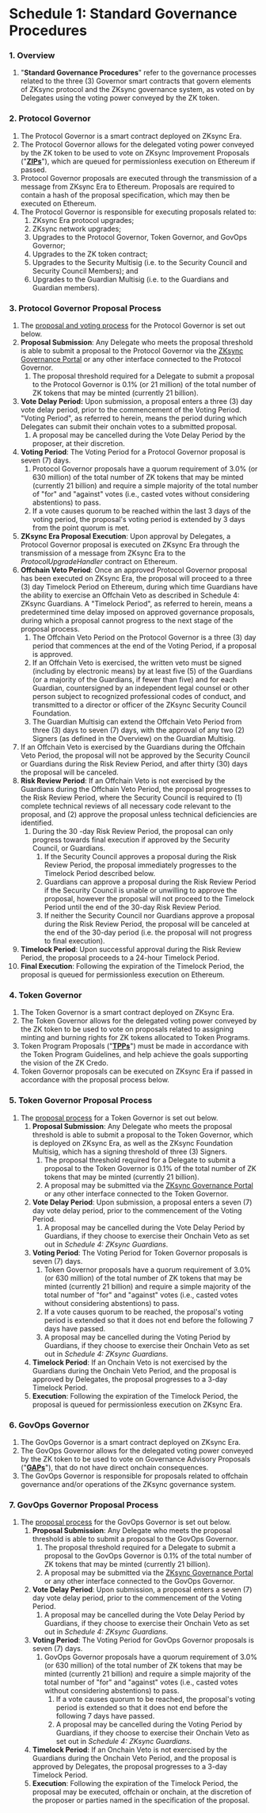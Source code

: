 # Schedule 1: Standard Governance Procedures

### 1. Overview

1. "**Standard Governance Procedures**" refer to the governance processes related to the three (3) Governor smart contracts that govern elements of ZKsync protocol and the ZKsync governance system, as voted on by Delegates using the voting power conveyed by the ZK token.&#x20;

### 2. Protocol Governor

1. The Protocol Governor is a smart contract deployed on ZKsync Era.
2. The Protocol Governor allows for the delegated voting power conveyed by the ZK token to be used to vote on ZKsync Improvement Proposals ("[**ZIPs**](https://docs.zknation.io/zksync-governance-proposals/zksync-improvement-proposals-zips)"), which are queued for permissionless execution on Ethereum if passed.&#x20;
3. Protocol Governor proposals are executed through the transmission of a message from ZKsync Era to Ethereum. Proposals are required to contain a hash of the proposal specification, which may then be executed on Ethereum.
4. The Protocol Governor is responsible for executing proposals related to:
   1. ZKsync Era protocol upgrades;&#x20;
   2. ZKsync network upgrades;&#x20;
   3. Upgrades to the Protocol Governor, Token Governor, and GovOps Governor;&#x20;
   4. Upgrades to the ZK token contract;
   5. Upgrades to the Security Multisig (i.e. to the Security Council and Security Council Members); and&#x20;
   6. Upgrades to the Guardian Multisig (i.e. to the Guardians and Guardian members).

### 3. Protocol Governor Proposal Process

1. The [proposal and voting process](https://docs.zknation.io/zksync-governance-proposals/zksync-improvement-proposals-zips#proposal-process-timeline) for the Protocol Governor is set out below.
2. **Proposal Submission**: Any Delegate who meets the proposal threshold is able to submit a proposal to the Protocol Governor via the [ZKsync Governance Portal](https://vote.zknation.io/dao) or any other interface connected to the Protocol Governor.
   1. The proposal threshold required for a Delegate to submit a proposal to the Protocol Governor is 0.1% (or 21 million) of the total number of ZK tokens that may be minted (currently 21 billion). &#x20;
3. **Vote Delay Period:** Upon submission, a proposal enters a three (3) day vote delay period, prior to the commencement of the Voting Period. "Voting Period", as referred to herein, means the period during which Delegates can submit their onchain votes to a submitted proposal.
   1. A proposal may be cancelled during the Vote Delay Period by the proposer, at their discretion.
4. **Voting Period**: The Voting Period for a Protocol Governor proposal is seven (7) days.
   1. Protocol Governor proposals have a quorum requirement of 3.0% (or 630 million) of the total number of ZK tokens that may be minted (currently 21 billion) and require a simple majority of the total number of "for" and "against" votes (i.e., casted votes without considering abstentions) to pass.
   2. If a vote causes quorum to be reached within the last 3 days of the voting period, the proposal's voting period is extended by 3 days from the point quorum is met.
5. **ZKsync Era Proposal Execution**: Upon approval by Delegates, a Protocol Governor proposal is executed on ZKsync Era through the transmission of a message from ZKsync Era to the _ProtocolUpgradeHandler_ contract on Ethereum.
6. **Offchain Veto Period**: Once an approved Protocol Governor proposal has been executed on ZKsync Era, the proposal will proceed to a three (3) day Timelock Period on Ethereum, during which time Guardians have the ability to exercise an Offchain Veto as described in Schedule 4: ZKsync Guardians. A "Timelock Period", as referred to herein, means a predetermined time delay imposed on approved governance proposals, during which a proposal cannot progress to the next stage of the proposal process.
   1. The Offchain Veto Period on the Protocol Governor is a three (3) day period that commences at the end of the Voting Period, if a proposal is approved.
   2. If an Offchain Veto is exercised, the written veto must be signed (including by electronic means) by at least five (5) of the Guardians (or a majority of the Guardians, if fewer than five) and for each Guardian, countersigned by an independent legal counsel or other person subject to recognized professional codes of conduct, and transmitted to a director or officer of the ZKsync Security Council Foundation.
   3. The Guardian Multisig can extend the Offchain Veto Period from three (3) days to seven (7) days, with the approval of any two (2) Signers (as defined in the Overview) on the Guardian Multisig.
7. If an Offchain Veto is exercised by the Guardians during the Offchain Veto Period, the proposal will not be approved by the Security Council or Guardians during the Risk Review Period, and after thirty (30) days the proposal will be canceled.&#x20;
8. **Risk Review Period**: If an Offchain Veto is not exercised by the Guardians during the Offchain Veto Period, the proposal progresses to the Risk Review Period, where the Security Council is required to (1) complete technical reviews of all necessary code relevant to the proposal, and (2) approve the proposal unless technical deficiencies are identified.
   1. During the 30 -day Risk Review Period, the proposal can only progress towards final execution if approved by the Security Council, or Guardians.
      1. If the Security Council approves a proposal during the Risk Review Period, the proposal immediately progresses to the Timelock Period described below.
      2. Guardians can approve a proposal during the Risk Review Period if the Security Council is unable or unwilling to approve the proposal, however the proposal will not proceed to the Timelock Period until the end of the 30-day Risk Review Period.
      3. If neither the Security Council nor Guardians approve a proposal during the Risk Review Period, the proposal will be canceled at the end of the 30-day period (i.e. the proposal will not progress to final execution).
9. **Timelock Period**: Upon successful approval during the Risk Review Period, the proposal proceeds to a 24-hour Timelock Period.&#x20;
10. **Final Execution**: Following the expiration of the Timelock Period, the proposal is queued for permissionless execution on Ethereum. &#x20;

### 4. Token Governor

1. The Token Governor is a smart contract deployed on ZKsync Era.&#x20;
2. The Token Governor allows for the delegated voting power conveyed by the ZK token to be used to vote on proposals related to assigning minting and burning rights for ZK tokens allocated to Token Programs.
3. Token Program Proposals ("[**TPPs**](https://docs.zknation.io/zksync-governance-proposals/token-program-proposals-tpps)") must be made in accordance with the Token Program Guidelines, and help achieve the goals supporting the vision of the ZK Credo.
4. Token Governor proposals can be executed on ZKsync Era if passed in accordance with the proposal process below.

### 5. Token Governor Proposal Process

1. The [proposal process](https://docs.zknation.io/zksync-governance-proposals/token-program-proposals-tpps#proposal-process-timeline) for a Token Governor is set out below.
   1. **Proposal Submission**: Any Delegate who meets the proposal threshold is able to submit a proposal to the Token Governor, which is deployed on ZKsync Era, as well as the ZKsync Foundation Multisig, which has a signing threshold of three (3) Signers.&#x20;
      1. The proposal threshold required for a Delegate to submit a proposal to the Token Governor is 0.1% of the total number of ZK tokens that may be minted (currently 21 billion).
      2. A proposal may be submitted via the [ZKsync Governance Portal](https://vote.zknation.io/dao) or any other interface connected to the Token Governor.
   2. **Vote Delay Period**: Upon submission, a proposal enters a seven (7) day vote delay period, prior to the commencement of the Voting Period.
      1. A proposal may be cancelled during the Vote Delay Period by Guardians, if they choose to exercise their Onchain Veto as set out in _Schedule 4: ZKsync Guardians_.&#x20;
   3. **Voting Period**: The Voting Period for Token Governor proposals is seven (7) days.
      1. Token Governor proposals have a quorum requirement of 3.0% (or 630 million) of the total number of ZK tokens that may be minted (currently 21 billion) and require a simple majority of the total number of "for" and "against" votes (i.e., casted votes without considering abstentions) to pass.
      2. If a vote causes quorum to be reached, the proposal's voting period is extended so that it does not end before the following 7 days have passed.
      3. A proposal may be cancelled during the Voting Period by Guardians, if they choose to exercise their Onchain Veto as set out in _Schedule 4: ZKsync Guardians_. &#x20;
   4. **Timelock Period**: If an Onchain Veto is not exercised by the Guardians during the Onchain Veto Period, and the proposal is approved by Delegates, the proposal progresses to a 3-day Timelock Period.&#x20;
   5. **Execution**: Following the expiration of the Timelock Period, the proposal is queued for permissionless execution on ZKsync Era.&#x20;

### 6. GovOps Governor

1. The GovOps Governor is a smart contract deployed on ZKsync Era.
2. The GovOps Governor allows for the delegated voting power conveyed by the ZK token to be used to vote on Governance Advisory Proposals ("[**GAPs**](https://docs.zknation.io/zksync-governance-proposals/governance-advisory-proposals-gaps)"), that do not have direct onchain consequences.
3. The GovOps Governor is responsible for proposals related to offchain governance and/or operations of the ZKsync governance system.

### 7. GovOps Governor Proposal Process

1. The [proposal process](https://docs.zknation.io/zksync-governance-proposals/governance-advisory-proposals-gaps#proposal-process-timeline) for the GovOps Governor is set out below.&#x20;
   1. **Proposal Submission**: Any Delegate who meets the proposal threshold is able to submit a proposal to the GovOps Governor.
      1. The proposal threshold required for a Delegate to submit a proposal to the GovOps Governor is 0.1% of the total number of ZK tokens that may be minted (currently 21 billion).
      2. A proposal may be submitted via the [ZKsync Governance Portal](https://vote.zknation.io/dao) or any other interface connected to the GovOps Governor.
   2. **Vote Delay Period**: Upon submission, a proposal enters a seven (7) day vote delay period, prior to the commencement of the Voting Period.
      1. A proposal may be cancelled during the Vote Delay Period by Guardians, if they choose to exercise their Onchain Veto as set out in _Schedule 4: ZKsync Guardians_.&#x20;
   3. **Voting Period**: The Voting Period for GovOps Governor proposals is seven (7) days.
      1. GovOps Governor proposals have a quorum requirement of 3.0% (or 630 million) of the total number of ZK tokens that may be minted (currently 21 billion) and require a simple majority of the total number of "for" and "against" votes (i.e., casted votes without considering abstentions) to pass.
         1. If a vote causes quorum to be reached, the proposal's voting period is extended so that it does not end before the following 7 days have passed.
         2. A proposal may be cancelled during the Voting Period by Guardians, if they choose to exercise their Onchain Veto as set out in _Schedule 4: ZKsync Guardians_.&#x20;
   4. **Timelock Period**: If an Onchain Veto is not exercised by the Guardians during the Onchain Veto Period, and the proposal is approved by Delegates, the proposal progresses to a 3-day Timelock Period.
   5. **Execution**: Following the expiration of the Timelock Period, the proposal may be executed, offchain or onchain, at the discretion of the proposer or parties named in the specification of the proposal.



